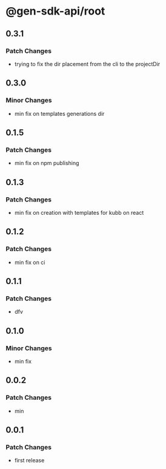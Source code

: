# @gen-sdk-api/root

## 0.3.1

### Patch Changes

- trying to fix the dir placement from the cli to the projectDir

## 0.3.0

### Minor Changes

- min fix on templates generations dir

## 0.1.5

### Patch Changes

- min fix on npm publishing

## 0.1.3

### Patch Changes

- min fix on creation with templates for kubb on react

## 0.1.2

### Patch Changes

- min fix on ci

## 0.1.1

### Patch Changes

- dfv

## 0.1.0

### Minor Changes

- min fix

## 0.0.2

### Patch Changes

- min

## 0.0.1

### Patch Changes

- first release
